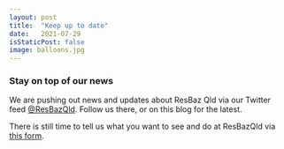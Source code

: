```yaml
---
layout: post
title:  "Keep up to date"
date:   2021-07-29 
isStaticPost: false
image: balloons.jpg
---
```


### Stay on top of our news

We are pushing out news and updates about ResBaz Qld via our Twitter feed [@ResBazQld](https://twitter.com/ResBazQld). Follow us there, or on this blog for the latest.

There is still time to tell us what you want to see and do at ResBazQld via [this form](https://docs.google.com/forms/d/e/1FAIpQLSfTwkZaRlKULFQrnY66P2MJSpYeUyS2eJ3RPcqMDNHy1QxmyA/viewform).
